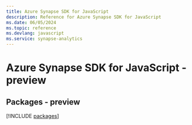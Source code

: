 ```yaml
---
title: Azure Synapse SDK for JavaScript
description: Reference for Azure Synapse SDK for JavaScript
ms.date: 06/05/2024
ms.topic: reference
ms.devlang: javascript
ms.service: synapse-analytics
---
```

# Azure Synapse SDK for JavaScript - preview
## Packages - preview
[!INCLUDE [packages](synapse-index.md)]